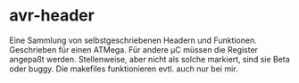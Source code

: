 # avr-header

Eine Sammlung von selbstgeschriebenen Headern und Funktionen. Geschrieben für einen ATMega. Für andere µC müssen die Register angepaßt werden. Stellenweise, aber nicht als solche markiert, sind sie Beta oder buggy. 
Die makefiles funktionieren evtl. auch nur bei mir.
